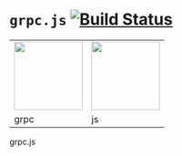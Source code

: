 # `grpc.js` [![Build Status](https://travis-ci.org/pubref/grpc.js.svg?branch=master)](https://travis-ci.org/pubref/grpc.js)

<table><tr>
<td><img src="https://avatars1.githubusercontent.com/u/11684617?v=3&s=200" height="120"/></td>
<td><img src="http://studentaffairs.uci.edu/resources/right-facing-blk-outline.png" height="120"/></td>
</tr><tr>
<td>grpc</td>
<td>js</td>
</tr></table>

grpc.js
